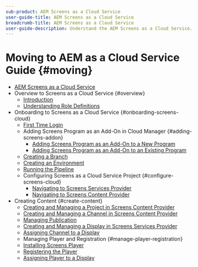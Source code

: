 ```yaml
---
sub-product: AEM Screens as a Cloud Service
user-guide-title: AEM Screens as a Cloud Service
breadcrumb-title: AEM Screens as a Cloud Service
user-guide-description: Understand the AEM Screens as a Cloud Service.
---
```


# Moving to AEM as a Cloud Service Guide {#moving}

+ [AEM Screens as a Cloud Service](/help/screens-cloud/home.md)
+ Overview to Screens as a Cloud Service {#overview}
  + [Introduction](/help/screens-cloud/introduction)
  + [Understanding Role Definitions](/help/screens-cloud/introduction/personas-screens-cloud.md)
+ Onboarding to Screens as a Cloud Service {#onboarding-screens-cloud}
  + [First Time Login](/help/screens-cloud/onboarding-screens-cloud/first-time-login-screens-cloud.md)
  + Adding Screens Program as an Add-On in Cloud Manager {#adding-screens-addon}
    + [Adding Screens Program as an Add-On to a New Program](/help/screens-cloud/onboarding-screens-cloud/add-on-new-program-screens-cloud.md)
    + [Adding Screens Program as an Add-On to an Existing Program](/help/screens-cloud/onboarding-screens-cloud/add-on-existing-program-screens-cloud.md)
  + [Creating a Branch](/help/screens-cloud/onboarding-screens-cloud/creating-a-branch.md)
  + [Creating an Environment](/help/screens-cloud/onboarding-screens-cloud/creating-an-environment.md)
  + [Running the Pipeline](/help/screens-cloud/onboarding-screens-cloud/first-time-login-screens-cloud.md)
  + Configuring Screens as a Cloud Service Project {#configure-screens-cloud}
    + [Navigating to Screens Services Provider](/help/screens-cloud/configuring/navigating-to-screens-services-provider.md)
    + [Navigating to Screens Content Provider](/help/screens-cloud/configuring/using-screens-content-provider.md)
+ Creating Content {#create-content}
  + [Creating and Managing a Project in Screens Content Provider](/help/screens-cloud/creating-content/creating-projects-screens-cloud.md)
  + [Creating and Managing a Channel in Screens Content Provider](/help/screens-cloud/creating-content/creating-channels-screens-cloud.md)
  + [Managing Publication](/help/screens-cloud/creating-content/creating-projects-screens-cloud.md)
  + [Creating and Managing a Display in Screens Services Provider](/help/screens-cloud/creating-content/creating-displays-screens-cloud.md)
  + [Assigning Channel to a Display](/help/screens-cloud/creating-content/assigning-channels-to-display.md)
  + Managing Player and Registration {#manage-player-registration}
  + [Installing Screens Player](/help/screens-cloud/managing-players-registration/installing-screens-cloud-player.md)
  + [Registering the Player](/help/screens-cloud/managing-players-registration/registering-players-screens-cloud.md)
  + [Assigning Player to a Display](/help/screens-cloud/managing-players-registration/assigning-player-display.md)
